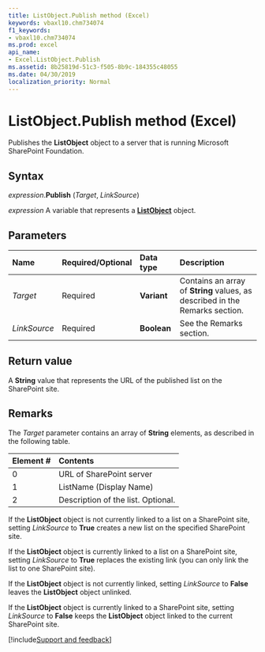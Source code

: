 ```yaml
---
title: ListObject.Publish method (Excel)
keywords: vbaxl10.chm734074
f1_keywords:
- vbaxl10.chm734074
ms.prod: excel
api_name:
- Excel.ListObject.Publish
ms.assetid: 8b25819d-51c3-f505-8b9c-184355c48055
ms.date: 04/30/2019
localization_priority: Normal
---
```



# ListObject.Publish method (Excel)

Publishes the **ListObject** object to a server that is running Microsoft SharePoint Foundation.


## Syntax

_expression_.**Publish** (_Target_, _LinkSource_)

_expression_ A variable that represents a **[ListObject](Excel.ListObject.md)** object.


## Parameters

|Name|Required/Optional|Data type|Description|
|:-----|:-----|:-----|:-----|
| _Target_|Required| **Variant**|Contains an array of **String** values, as described in the Remarks section.|
| _LinkSource_|Required| **Boolean**|See the Remarks section.|

## Return value

A **String** value that represents the URL of the published list on the SharePoint site.


## Remarks

The _Target_ parameter contains an array of **String** elements, as described in the following table.

|Element #|Contents|
|:-----|:-----|
|0|URL of SharePoint server|
|1|ListName (Display Name)|
|2|Description of the list. Optional.|

If the **ListObject** object is not currently linked to a list on a SharePoint site, setting _LinkSource_ to **True** creates a new list on the specified SharePoint site. 

If the **ListObject** object is currently linked to a list on a SharePoint site, setting _LinkSource_ to **True** replaces the existing link (you can only link the list to one SharePoint site). 

If the **ListObject** object is not currently linked, setting _LinkSource_ to **False** leaves the **ListObject** object unlinked. 

If the **ListObject** object is currently linked to a SharePoint site, setting _LinkSource_ to **False** keeps the **ListObject** object linked to the current SharePoint site.



[!include[Support and feedback](~/includes/feedback-boilerplate.md)]